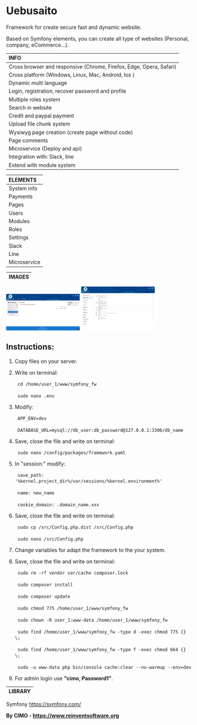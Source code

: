 Uebusaito
==============

Framework for create secure fast and dynamic website.

Based on Symfony elements, you can create all type of websites (Personal, company, eCommerce...).

| INFO |
|:---|
| Cross browser and responsive (Chrome, Firefox, Edge, Opera, Safari) |
| Cross platform (Windows, Linux, Mac, Android, Ios ) |
| Dynamic multi language |
| Login, registration, recover password and profile |
| Multiple roles system |
| Search in website |
| Credit and paypal payment |
| Upload file chunk system |
| Wysiwyg page creation (create page without code) |
| Page comments |
| Microservice (Deploy and api) |
| Integration with: Slack, line |
| Extend with module system |

| ELEMENTS |
|:---|
| System info |
| Payments |
| Pages |
| Users |
| Modules |
| Roles |
| Settings |
| Slack |
| Line |
| Microservice |

| IMAGES |
|:---|
<img src="screenshots/1.png" width="200" alt="1.png"/>
<img src="screenshots/2.png" width="200" alt="2.png"/>

## Instructions:
1) Copy files on your server.

2) Write on terminal:

        cd /home/user_1/www/symfony_fw
        
        sudo nano .env

3) Modify:

        APP_ENV=dev
        
        DATABASE_URL=mysql://db_user:db_password@127.0.0.1:3306/db_name

4) Save, close the file and write on terminal:

        sudo nano /config/packages/framework.yaml

5) In "session:" modify:

        save_path: '%kernel.project_dir%/var/sessions/%kernel.environment%'
        
        name: new_name
        
        cookie_domain: .domain_name.xxx

6) Save, close the file and write on terminal:

        sudo cp /src/Config.php.dist /src/Config.php
        
        sudo nano /src/Config.php

7) Change variables for adapt the framework to the your system.

8) Save, close the file and write on terminal:

        sudo rm -rf vendor var/cache composer.lock
        
        sudo composer install
        
        sudo composer update
        
        sudo chmod 775 /home/user_1/www/symfony_fw
        
        sudo chown -R user_1:www-data /home/user_1/www/symfony_fw
        
        sudo find /home/user_1/www/symfony_fw -type d -exec chmod 775 {} \;
        
        sudo find /home/user_1/www/symfony_fw -type f -exec chmod 664 {} \;
        
        sudo -u www-data php bin/console cache:clear --no-warmup --env=dev

7) For admin login use <b>"cimo, Password1"</b>.

| LIBRARY |
|:---|
Symfony https://symfony.com/

<b>By CIMO - https://www.reinventsoftware.org</b>
